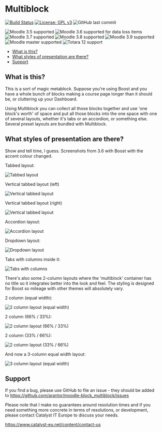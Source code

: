Multiblock
==========

[![Build Status](https://api.travis-ci.com/Arantor/moodle-block_multiblock.svg?branch=master)](https://travis-ci.com/Arantor/moodle-block_multiblock/)
[![License: GPL v3](https://img.shields.io/badge/License-GPLv3-blue.svg)](https://www.gnu.org/licenses/gpl-3.0)
![GitHub last commit](https://img.shields.io/github/last-commit/Arantor/moodle-block_multiblock/master.svg)

![Moodle 3.5 supported](https://img.shields.io/badge/Moodle-3.5-brightgreen)
![Moodle 3.6 supported for data loss items](https://img.shields.io/badge/Moodle-3.6-green)
![Moodle 3.7 supported](https://img.shields.io/badge/Moodle-3.7-brightgreen)
![Moodle 3.8 supported](https://img.shields.io/badge/Moodle-3.8-brightgreen)
![Moodle 3.9 supported](https://img.shields.io/badge/Moodle-3.9-brightgreen)
![Moodle master supported](https://img.shields.io/badge/Moodle-master-brightgreen)
![Totara 12 support](https://img.shields.io/badge/Totara-12-brightgreen)

* [What is this?](#what-is-this)
* [What styles of presentation are there?](#what-styles-of-presentation-are-there)
* [Support](#support)

What is this?
-------------

This is a sort of magic metablock. Suppose you're using Boost and you have a
whole bunch of blocks making a course page longer than it should be, or
cluttering up your Dashboard.

Using Multiblock you can collect all those blocks together and use 'one block's
worth' of space and put all those blocks into the one space with one of several
layouts, whether it's tabs or an accordion, or something else. Several preset
layouts are bundled with Multiblock.


What styles of presentation are there?
--------------------------------------

Show and tell time, I guess. Screenshots from 3.6 with Boost with the accent
colour changed.


Tabbed layout:

![Tabbed layout](/pix/tabbed-list.png?raw=true)

Vertical tabbed layout (left)

![Vertical tabbed layout](/pix/vertical-tabbed-list.png?raw=true)

Vertical tabbed layout (right)

![Vertical tabbed layout](/pix/vertical-tabbed-list-right.png?raw=true)

Accordion layout:

![Accordion layout](/pix/accordion.png?raw=true)

Dropdown layout:

![Dropdown layout](/pix/dropdown.png?raw=true)

Tabs with columns inside it:

![Tabs with columns](/pix/tabs-columns-2-66-33.png)


There's also some 2-column layouts where the 'multiblock' container has no
title so it integrates better into the look and feel. The styling is designed
for Boost so mileage with other themes will absolutely vary.

2 column (equal width):

![2 column layout (equal width)](/pix/columns-2-equal.png?raw=true)

2 column (66% / 33%):

![2 column layout (66% / 33%)](/pix/columns-2-66-33.png?raw=true)

2 column (33% / 66%):

![2 column layout (33% / 66%)](/pix/columns-2-33-66.png?raw=true)


And now a 3-column equal width layout:

![3 column layout (equal width)](/pix/columns-3-equal.png?raw=true)


Support
-------

If you find a bug, please use GitHub to file an issue - they should be added to
https://github.com/arantor/moodle-block_multiblock/issues

Please note that I make no guarantees around resolution times and if you need
something more concrete in terms of resolutions, or development, please
contact Catalyst IT Europe to discuss your needs.

https://www.catalyst-eu.net/content/contact-us
